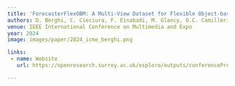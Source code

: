 ```yaml
---
title: 'ForecasterFlexOBM: A Multi-View Dataset for Flexible Object-based Media Production'
authors: D. Berghi, C. Cieciura, F. Einabadi, M. Glancy, O.C. Camilleri, P. Foster, A. Nadeem, F. Sardari, J. Zhao, M. Volino, A. Mustafa, P.J.B. Jackson, A. Hilton
venue: IEEE International Conference on Multimedia and Expo
year: 2024
image: images/paper/2024_icme_berghi.png

links:
 - name: Website
   url: https://openresearch.surrey.ac.uk/esploro/outputs/conferenceProceeding/ForecasterFlexOBM-A-MULTI-VIEW-AUDIO-VISUAL-DATASET-FOR/99870765002346

---
```

